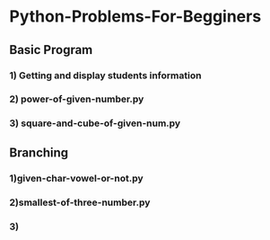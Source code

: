 # Python-Problems-For-Begginers

## Basic Program

### 1) Getting and display students information
### 2) power-of-given-number.py
### 3) square-and-cube-of-given-num.py

## Branching


### 1)given-char-vowel-or-not.py
### 2)smallest-of-three-number.py
### 3)
